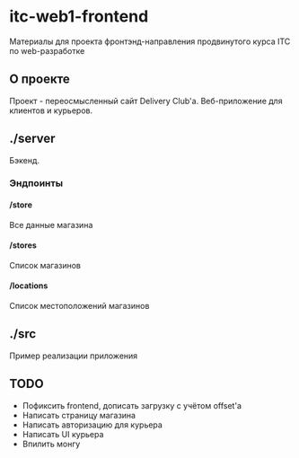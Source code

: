 # itc-web1-frontend
Материалы для проекта фронтэнд-направления продвинутого курса ITC по web-разработке

## О проекте
Проект - переосмысленный сайт Delivery Club'a. Веб-приложение для клиентов и курьеров.

## ./server
Бэкенд.
### Эндпоинты
#### /store
Все данные магазина
#### /stores
Список магазинов
#### /locations
Список местоположений магазинов

## ./src
Пример реализации приложения

## TODO
- Пофиксить frontend, дописать загрузку с учётом offset'а
- Написать страницу магазина
- Написать авторизацию для курьера
- Написать UI курьера
- Впилить монгу